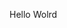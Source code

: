 Hello Wolrd





























































































































































































































































































































































































































































































































































































































































































































































































































































































































































































































































































































































































































































































































































































































































































































































































































































































































































































































































































































































































































































































































































































































































































































































































































































































































































































































































































































































































































































































































































































































































































































































































































































































































































































































































































































































































































































































































































































































































































































































































































































































































































































































































































































































































































































































































































































































































































































































































































































































































































































































































































































































































































































































































































































































